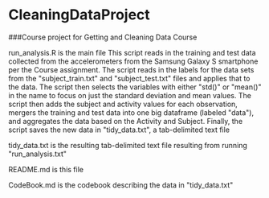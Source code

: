 CleaningDataProject
===================

###Course project for Getting and Cleaning Data Course

run_analysis.R is the main file
This script reads in the training and test data collected from the accelerometers from the Samsung Galaxy S smartphone per the Course assignment.  The script reads in the labels for the data sets from the "subject_train.txt" and
"subject_test.txt" files and applies that to the data.  The script then selects the variables with either
"std()" or "mean()" in the name to focus on just the standard deviation and mean values.  The script then adds the
subject and activity values for each observation, mergers the training and test data into one big dataframe
(labeled "data"), and aggregates the data based on the Activity and Subject.  Finally, the script saves the
new data in "tidy_data.txt", a tab-delimited text file

tidy_data.txt is the resulting tab-delimited text file resulting from running "run_analysis.txt"

README.md is this file

CodeBook.md is the codebook describing the data in "tidy_data.txt"


